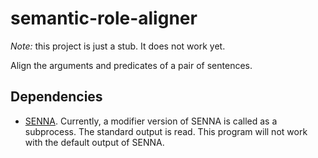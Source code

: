 semantic-role-aligner
=====================

*Note:* this project is just a stub. It does not work yet.

Align the arguments and predicates of a pair of sentences.

Dependencies
------------

* [SENNA](http://ml.nec-labs.com/senna/). Currently, a modifier version of SENNA is called as a subprocess. The standard
 output is read. This program will not work with the default output of SENNA.
